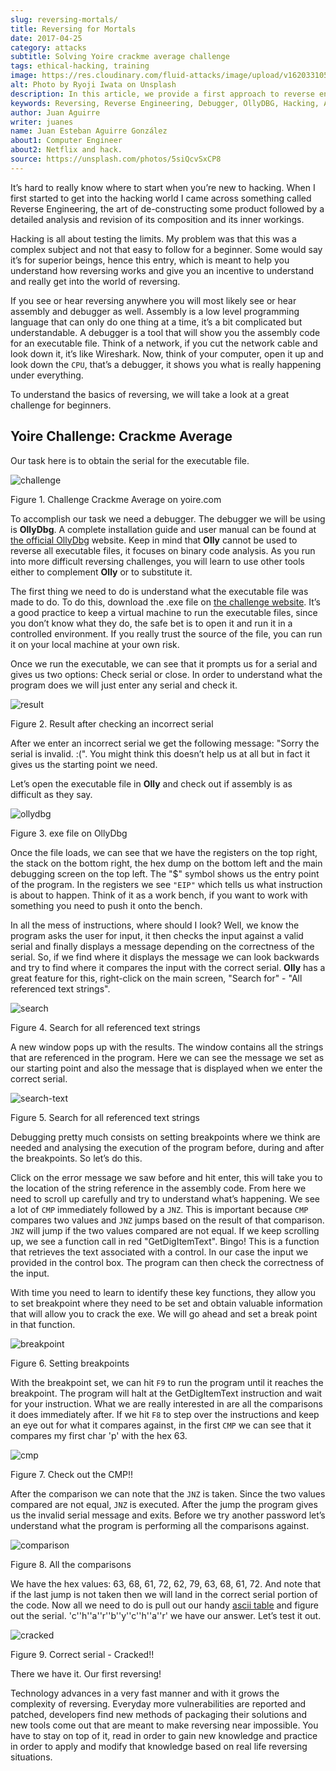 ```yaml
---
slug: reversing-mortals/
title: Reversing for Mortals
date: 2017-04-25
category: attacks
subtitle: Solving Yoire crackme average challenge
tags: ethical-hacking, training
image: https://res.cloudinary.com/fluid-attacks/image/upload/v1620331059/blog/reversing-mortals/cover_reckpt.webp
alt: Photo by Ryoji Iwata on Unsplash
description: In this article, we provide a first approach to reverse engineering by solving a simple but educational cracking challenge using OllyDBG.
keywords: Reversing, Reverse Engineering, Debugger, OllyDBG, Hacking, Assembler, Ethical Hacking, Pentesting
author: Juan Aguirre
writer: juanes
name: Juan Esteban Aguirre González
about1: Computer Engineer
about2: Netflix and hack.
source: https://unsplash.com/photos/5siQcvSxCP8
---
```


It’s hard to really know where to start when you’re new to hacking. When
I first started to get into the hacking world I came across something
called Reverse Engineering, the art of de-constructing some product
followed by a detailed analysis and revision of its composition and its
inner workings.

Hacking is all about testing the limits. My problem was that this was a
complex subject and not that easy to follow for a beginner. Some would
say it’s for superior beings, hence this entry, which is meant to help
you understand how reversing works and give you an incentive to
understand and really get into the world of reversing.

If you see or hear reversing anywhere you will most likely see or hear
assembly and debugger as well. Assembly is a low level programming
language that can only do one thing at a time, it’s a bit complicated
but understandable. A debugger is a tool that will show you the assembly
code for an executable file. Think of a network, if you cut the network
cable and look down it, it’s like Wireshark. Now, think of your
computer, open it up and look down the `CPU`, that’s a debugger, it
shows you what is really happening under everything.

To understand the basics of reversing, we will take a look at a great
challenge for beginners.

## Yoire Challenge: Crackme Average

Our task here is to obtain the serial for the executable file.

<div class="imgblock">

![challenge](https://res.cloudinary.com/fluid-attacks/image/upload/v1620331059/blog/reversing-mortals/image1_psxbz9.webp)

<div class="title">

Figure 1. Challenge Crackme Average on yoire.com

</div>

</div>

To accomplish our task we need a debugger. The debugger we will be using
is **OllyDbg**. A complete installation guide and user manual can be
found at [the official OllyDbg](http://www.ollydbg.de/) website. Keep in
mind that **Olly** cannot be used to reverse all executable files, it
focuses on binary code analysis. As you run into more difficult
reversing challenges, you will learn to use other tools either to
complement **Olly** or to substitute it.

The first thing we need to do is understand what the executable file was
made to do. To do this, download the .exe file on [the challenge
website](http://yoire.com/challenges/reversing/pe/03_crackme_average.php).
It’s a good practice to keep a virtual machine to run the executable
files, since you don’t know what they do, the safe bet is to open it and
run it in a controlled environment. If you really trust the source of
the file, you can run it on your local machine at your own risk.

Once we run the executable, we can see that it prompts us for a serial
and gives us two options: Check serial or close. In order to understand
what the program does we will just enter any serial and check it.

<div class="imgblock">

![result](https://res.cloudinary.com/fluid-attacks/image/upload/v1620331059/blog/reversing-mortals/image2_euxtnh.webp)

<div class="title">

Figure 2. Result after checking an incorrect serial

</div>

</div>

After we enter an incorrect serial we get the following message: "Sorry
the serial is invalid. :(". You might think this doesn’t help us at all
but in fact it gives us the starting point we need.

Let’s open the executable file in **Olly** and check out if assembly is
as difficult as they say.

<div class="imgblock">

![ollydbg](https://res.cloudinary.com/fluid-attacks/image/upload/v1620331058/blog/reversing-mortals/image3_ux0c17.webp)

<div class="title">

Figure 3. exe file on OllyDbg

</div>

</div>

Once the file loads, we can see that we have the registers on the top
right, the stack on the bottom right, the hex dump on the bottom left
and the main debugging screen on the top left. The "$" symbol shows us
the entry point of the program. In the registers we see `"EIP"` which
tells us what instruction is about to happen. Think of it as a work
bench, if you want to work with something you need to push it onto the
bench.

In all the mess of instructions, where should I look? Well, we know the
program asks the user for input, it then checks the input against a
valid serial and finally displays a message depending on the correctness
of the serial. So, if we find where it displays the message we can look
backwards and try to find where it compares the input with the correct
serial. **Olly** has a great feature for this, right-click on the main
screen, "Search for" - "All referenced text strings".

<div class="imgblock">

![search](https://res.cloudinary.com/fluid-attacks/image/upload/v1620331057/blog/reversing-mortals/image4_aqpibp.webp)

<div class="title">

Figure 4. Search for all referenced text strings

</div>

</div>

A new window pops up with the results. The window contains all the
strings that are referenced in the program. Here we can see the message
we set as our starting point and also the message that is displayed when
we enter the correct serial.

<div class="imgblock">

![search-text](https://res.cloudinary.com/fluid-attacks/image/upload/v1620331059/blog/reversing-mortals/image5_ujoauk.webp)

<div class="title">

Figure 5. Search for all referenced text strings

</div>

</div>

Debugging pretty much consists on setting breakpoints where we think are
needed and analysing the execution of the program before, during and
after the breakpoints. So let’s do this.

Click on the error message we saw before and hit enter, this will take
you to the location of the string reference in the assembly code. From
here we need to scroll up carefully and try to understand what’s
happening. We see a lot of `CMP` immediately followed by a `JNZ`. This
is important because `CMP` compares two values and `JNZ` jumps based on
the result of that comparison. `JNZ` will jump if the two values
compared are not equal. If we keep scrolling up, we see a function call
in red "GetDigItemText". Bingo\! This is a function that retrieves the
text associated with a control. In our case the input we provided in the
control box. The program can then check the correctness of the input.

With time you need to learn to identify these key functions, they allow
you to set breakpoint where they need to be set and obtain valuable
information that will allow you to crack the exe. We will go ahead and
set a break point in that function.

<div class="imgblock">

![breakpoint](https://res.cloudinary.com/fluid-attacks/image/upload/v1620331058/blog/reversing-mortals/image6_vlz3hq.webp)

<div class="title">

Figure 6. Setting breakpoints

</div>

</div>

With the breakpoint set, we can hit `F9` to run the program until it
reaches the breakpoint. The program will halt at the GetDigItemText
instruction and wait for your instruction. What we are really interested
in are all the comparisons it does immediately after. If we hit `F8` to
step over the instructions and keep an eye out for what it compares
against, in the first `CMP` we can see that it compares my first char
'p' with the hex 63.

<div class="imgblock">

![cmp](https://res.cloudinary.com/fluid-attacks/image/upload/v1620331059/blog/reversing-mortals/image7_cr2rij.webp)

<div class="title">

Figure 7. Check out the CMP!!

</div>

</div>

After the comparison we can note that the `JNZ` is taken. Since the two
values compared are not equal, `JNZ` is executed. After the jump the
program gives us the invalid serial message and exits. Before we try
another password let’s understand what the program is performing all the
comparisons against.

<div class="imgblock">

![comparison](https://res.cloudinary.com/fluid-attacks/image/upload/v1620331059/blog/reversing-mortals/image8_rbcpgb.webp)

<div class="title">

Figure 8. All the comparisons

</div>

</div>

We have the hex values: 63, 68, 61, 72, 62, 79, 63, 68, 61, 72. And note
that if the last jump is not taken then we will land in the correct
serial portion of the code. Now all we need to do is pull out our handy
[ascii table](http://www.asciitable.com/) and figure out the serial.
'c''h''a''r''b''y''c''h''a''r' we have our answer. Let’s test it out.

<div class="imgblock">

![cracked](https://res.cloudinary.com/fluid-attacks/image/upload/v1620331058/blog/reversing-mortals/image9_k6olx0.webp)

<div class="title">

Figure 9. Correct serial - Cracked!!

</div>

</div>

There we have it. Our first reversing\!

Technology advances in a very fast manner and with it grows the
complexity of reversing. Everyday more vulnerabilities are reported and
patched, developers find new methods of packaging their solutions and
new tools come out that are meant to make reversing near impossible. You
have to stay on top of it, read in order to gain new knowledge and
practice in order to apply and modify that knowledge based on real life
reversing situations.

